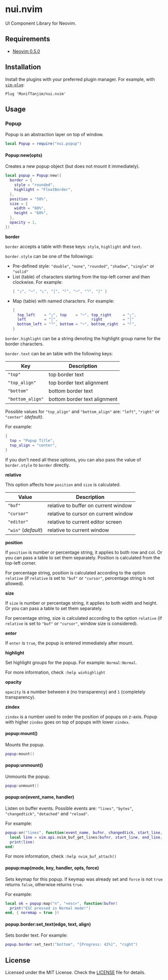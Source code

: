 # nui.nvim

UI Component Library for Neovim.

## Requirements

- [Neovim 0.5.0](https://github.com/neovim/neovim/releases/tag/v0.5.0)

## Installation

Install the plugins with your preferred plugin manager. For example, with [`vim-plug`](https://github.com/junegunn/vim-plug):

```vim
Plug 'MunifTanjim/nui.nvim'
```

## Usage

### Popup

Popup is an abstraction layer on top of window.

```lua
local Popup = require("nui.popup")
```

#### Popup:new(opts)

Creates a new popup object (but does not mount it immediately).

```lua
local popup = Popup:new({
  border = {
    style = "rounded",
    highlight = "FloatBorder",
  },
  position = "50%",
  size = {
    width = "80%",
    height = "60%",
  },
  opacity = 1,
})
```

**border**

`border` accepts a table with these keys: `style`, `highlight` and `text`.

`border.style` can be one of the followings:

- Pre-defined style: `"double"`, `"none"`, `"rounded"`, `"shadow"`, `"single"` or `"solid"`
- List (table) of characters starting from the top-left corner and then clockwise. For example:
  ```lua
  { "╭", "─", "╮", "│", "╯", "─", "╰", "│" }
  ```
- Map (table) with named characters. For example:
  ```lua
  {
    top_left    = "╭", top    = "─", top_right     = "╮",
    left        = "│",               right         = "│"
    bottom_left = "╰", bottom = "─", bottom_right  = "╯",
  }
  ```

`border.highlight` can be a string denoting the highlight group name for the border characters.

`border.text` can be an table with the following keys:

| Key              | Description                  |
| ---------------- | ---------------------------- |
| `"top"`          | top border text              |
| `"top_align"`    | top border text alignment    |
| `"bottom"`       | bottom border text           |
| `"bottom_align"` | bottom border text alignment |

Possible values for `"top_align"` and `"bottom_align"` are: `"left"`, `"right"` or `"center"` _(default)_.

For example:

```lua
{
  top = "Popup Title",
  top_align = "center",
}
```

If you don't need all these options, you can also pass the value of `border.style` to `border`
directly.

**relative**

This option affects how `position` and `size` is calculated.

| Value               | Description                          |
| ------------------- | ------------------------------------ |
| `"buf"`             | relative to buffer on current window |
| `"cursor"`          | relative to cursor on current window |
| `"editor"`          | relative to current editor screen    |
| `"win"` (_default_) | relative to current window           |

**position**

If `position` is number or percentage string, it applies to both row and col.
Or you can pass a table to set them separately.
Position is calculated from the top-left corner.

For percentage string, position is calculated according to the option `relative`
(if `relative` is set to `"buf"` or `"cursor"`, percentage string is not allowed).

**size**

If `size` is number or percentage string, it applies to both width and height.
Or you can pass a table to set them separately.

For percentage string, size is calculated according to the option `relative`
(if `relative` is set to `"buf"` or `"cursor"`, window size is considered).

**enter**

If `enter` is `true`, the popup is entered immediately after mount.

**highlight**

Set highlight groups for the popup. For example: `Normal:Normal`.

For more information, check `:help winhighlight`

**opacity**

`opacity` is a number between `0` (no transparency) and
`1` (completely transparency).

**zindex**

`zindex` is a number used to order the position of popups on z-axis.
Popup with higher `zindex` goes on top of popups with lower `zindex`.

#### popup:mount()

Mounts the popup.

```lua
popup:mount()
```

#### popup:unmount()

Unmounts the popup.

```lua
popup:unmount()
```

#### popup:on(event_name, handler)

Listen on buffer events. Possible events are:
`"lines"`, `"bytes"`, `"changedtick"`, `"detached"` and `"reload"`.

For example:

```lua
popup:on("lines", function(event_name, bufnr, changedtick, start_line, end_line)
  local line = vim.api.nvim_buf_get_lines(bufnr, start_line, end_line, true)[1]
  print(line)
end)
```

For more information, check `:help nvim_buf_attach()`

#### popup:map(mode, key, handler, opts, force)

Sets keymap for this popup. If keymap was already set and `force` is not `true`
returns `false`, otherwise returns `true`.

For example:

```lua
local ok = popup:map("n", "<esc>", function(bufnr)
  print("ESC pressed in Normal mode!")
end, { noremap = true })
```

#### popup.border:set_text(edge, text, align)

Sets border text. For example:

```lua
popup.border:set_text("bottom", "[Progress: 42%]", "right")
```

## License

Licensed under the MIT License. Check the [LICENSE](./LICENSE) file for details.
